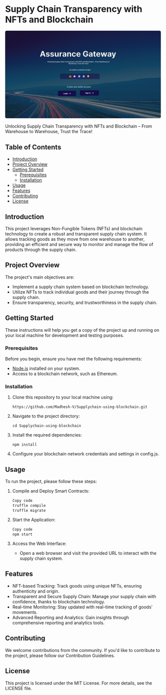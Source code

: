 # Supply Chain Transparency with NFTs and Blockchain
<p align="center">
  <a href="https://github.com/Madhesh-V" target="_blank" rel="noreferrer"><img src="https://raw.githubusercontent.com/Madhesh-V/Supplychain-using-blockchain/main/public/Screenshots/signin%20page.png?token=GHSAT0AAAAAACJHGYP5LFIPMAYW4N2QCV4WZJ6PHHA" alt="my banner"></a>
</p>
Unlocking Supply Chain Transparency with NFTs and Blockchain – From Warehouse to Warehouse, Trust the Trace!

## Table of Contents

- [Introduction](#introduction)
- [Project Overview](#project-overview)
- [Getting Started](#getting-started)
  - [Prerequisites](#prerequisites)
  - [Installation](#installation)
- [Usage](#usage)
- [Features](#features)
- [Contributing](#contributing)
- [License](#license)

## Introduction

This project leverages Non-Fungible Tokens (NFTs) and blockchain technology to create a robust and transparent supply chain system. It allows tracking goods as they move from one warehouse to another, providing an efficient and secure way to monitor and manage the flow of products through the supply chain.

## Project Overview

The project's main objectives are:

- Implement a supply chain system based on blockchain technology.
- Utilize NFTs to track individual goods and their journey through the supply chain.
- Ensure transparency, security, and trustworthiness in the supply chain.

## Getting Started

These instructions will help you get a copy of the project up and running on your local machine for development and testing purposes.

### Prerequisites

Before you begin, ensure you have met the following requirements:

- [Node.js](https://nodejs.org/) installed on your system.
- Access to a blockchain network, such as Ethereum.

### Installation

1. Clone this repository to your local machine using:

   ```shell
   https://github.com/Madhesh-V/Supplychain-using-blockchain.git
   ```
2. Navigate to the project directory:

   ```shell
   cd Supplychain-using-blockchain
   ```
3. Install the required dependencies:

   ```shell
   npm install
   ```
4. Configure your blockchain network credentials and settings in config.js.

## Usage
To run the project, please follow these steps:

1. Compile and Deploy Smart Contracts:

   ```shell
   Copy code
   truffle compile
   truffle migrate
   ```

2. Start the Application:

   ```shell
   Copy code
   npm start
   ```

3. Access the Web Interface:

   - Open a web browser and visit the provided URL to interact with the supply chain system.

## Features

- NFT-based Tracking: Track goods using unique NFTs, ensuring authenticity and origin.
- Transparent and Secure Supply Chain: Manage your supply chain with confidence, thanks to blockchain technology.
- Real-time Monitoring: Stay updated with real-time tracking of goods' movements.
- Advanced Reporting and Analytics: Gain insights through comprehensive reporting and analytics tools.

## Contributing
We welcome contributions from the community. If you'd like to contribute to the project, please follow our Contribution Guidelines.

## License
This project is licensed under the MIT License. For more details, see the LICENSE file.
